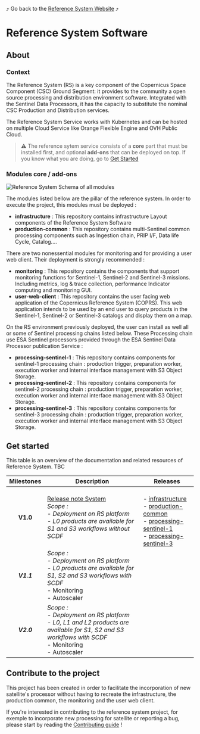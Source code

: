 :arrow_heading_up: Go back to the [Reference System Website](https://referencesystem.copernicus.eu/) :arrow_heading_up:

# Reference System Software

## About

### Context

The Reference System (RS) is a key component of the Copernicus Space Component (CSC) Ground Segment: it provides to the community a open source processing and distribution environment software. Integrated with the Sentinel Data Processors, it has the capacity to substitute the nominal CSC Production and Distribution services. 

The Reference System Service works with Kubernetes and can be hosted on multiple Cloud Service like Orange Flexible Engine and OVH Public Cloud.

> :warning: The reference sytem service consists of a **core** part that must be installed first, and optional **add-ons** that can be deployed on top. If you know what you are doing, go to [Get Started](#get-started)

### Modules core / add-ons

![Reference System Schema of all modules](https://raw.githubusercontent.com/COPRS/reference-system-software/moe/.github/assets/images/Reference-System-6.png)

The modules listed bellow are the pillar of the reference system. In order to execute the project, this modules must be deployed :

- **infrastructure** : This repository contains infrastructure Layout components of the Reference System Software
- **production-common** : This repository contains multi-Sentinel common processing components such as Ingestion chain, PRIP I/F, Data life Cycle, Catalog....

There are two nonessential modules for monitoring and for providing a user web client. 
Their deployment is strongly recommended :

- **monitoring** : This repository contains the components that support monitoring functions for Sentinel-1, Sentinel-2 and Sentinel-3 missions. Including metrics, log & trace collection, performance Indicator computing and monitoring GUI.
- **user-web-client** : This repository contains the user facing web application of the Copernicus Reference System (COPRS). This web application intends to be used by an end user to query products in the Sentinel-1, Sentinel-2 or Sentinel-3 catalogs and display them on a map.

On the RS environment previously deployed, the user can install as well all or some of Sentinel processing chains listed below. These Processing chain use ESA Sentinel processors provided through the ESA Sentinel Data Processor publication Service :

- **processing-sentinel-1** : This repository contains components for sentinel-1 processing chain : production trigger, preparation worker, execution worker and internal interface management with S3 Object Storage.
- **processing-sentinel-2** : This repository contains components for sentinel-2 processing chain : production trigger, preparation worker, execution worker and internal interface management with S3 Object Storage.
- **processing-sentinel-3** : This repository contains components for sentinel-3 processing chain : production trigger, preparation worker, execution worker and internal interface management with S3 Object Storage.

## Get started

This table is an overview of the documentation and related resources of Reference System.
TBC

| Milestones | Description                                                                                                            | Releases |
| :----------: | -------------------------------------------------------------------------------------------------------------------- | -------- |
| **V1.0**       | [Release note System](https://github.com/COPRS/reference-system-software/blob/moe/releases/v1.0.md)<br>*Scope :<br>\- Deployment on RS platform<br>\- L0 products are available for S1 and S3 workflows without SCDF* |<br>\- [infrastructure](https://github.com/COPRS/infrastructure/tree/0.3.0-rc4)<br>\- [production-common](https://github.com/COPRS/production-common/tree/0.3.0-rc11)<br>\- [processing-sentinel-1](https://github.com/COPRS/processing-sentinel-1/tree/0.3.0-rc11)<br>\- [processing-sentinel-3](https://github.com/COPRS/processing-sentinel-3/tree/0.3.0-rc11) |
| ***V1.1***       | *Scope :<br>\- Deployment on RS platform<br>\- L0 products are available for S1, S2 and S3 workflows with SCDF*<br>\- Monitoring<br>\- Autoscaler|   |
| ***V2.0***       | *Scope :<br>\- Deployment on RS platform<br>\- L0, L1 and L2 products are available for S1, S2 and S3 workflows with SCDF*<br>\- Monitoring<br>\- Autoscaler|   |

## Contribute to the project

This project has been created in order to facilitate the incorporation of new satellite's processor without having to recreate the infrastructure, the production common, the monitoring and the user web client.

If you're interested in contributing to the reference system project, for exemple to incorporate new processing for satellite or reporting a bug, please start by reading the [Contributing guide](/contribute/) !


